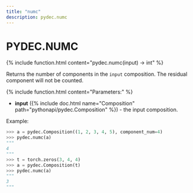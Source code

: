 ```yaml
---
title: "numc"
description: pydec.numc
---
```

# PYDEC.NUMC
{% include function.html content="pydec.numc(input) -> int" %}

Returns the number of components in the `input` composition. The residual component will not be counted.

{% include function.html content="Parameters:" %}

* **input** ({% include doc.html name="Composition" path="pythonapi/pydec.Composition" %}) - the input composition.

Example:
```python
>>> a = pydec.Composition((1, 2, 3, 4, 5), component_num=4)
>>> pydec.numc(a)
"""
4
"""
>>> t = torch.zeros(3, 4, 4)
>>> a = pydec.Composition(t)
>>> pydec.numc(a)
"""
3
"""
```
